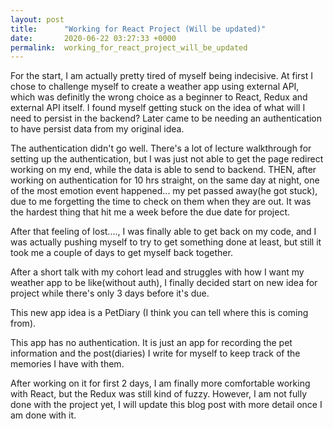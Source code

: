 ```yaml
---
layout: post
title:      "Working for React Project (Will be updated)"
date:       2020-06-22 03:27:33 +0000
permalink:  working_for_react_project_will_be_updated
---
```



For the start, I am actually pretty tired of myself being indecisive. At first I chose to challenge myself to create a weather app using external API, which was definitly the wrong choice as a beginner to React, Redux and external API itself. I found myself getting stuck on the idea of what will I need to persist in the backend? Later came to be needing an authentication to have persist data from my original idea.

The authentication didn't go well. There's a lot of lecture walkthrough for setting up the authentication, but I was just not able to get the page redirect working on my end, while the data is able to send to backend. THEN, after working on authentication for 10 hrs straight, on the same day at night, one of the most emotion event happened... my pet passed away(he got stuck), due to me forgetting the time to check on them when they are out. It was the hardest thing that hit me a week before the due date for project.   

After that feeling of lost...., I was finally able to get back on my code, and I was actually pushing myself to try to get something done at least, but still it took me a couple of days to get myself back together. 

After a short talk with my cohort lead and struggles with how I want my weather app to be like(without auth), I finally decided start on new idea for project while there's only 3 days before it's due.

This new app idea is a PetDiary (I think you can tell where this is coming from). 

This app has no authentication. It is just an app for recording the pet information and the post(diaries) I write for myself to keep track of the memories I have with them.

After working on it for first 2 days, I am finally more comfortable working with React, but the Redux was still kind of fuzzy. However, I am not fully done with the project yet, I will update this blog post with more detail once I am done with it.
